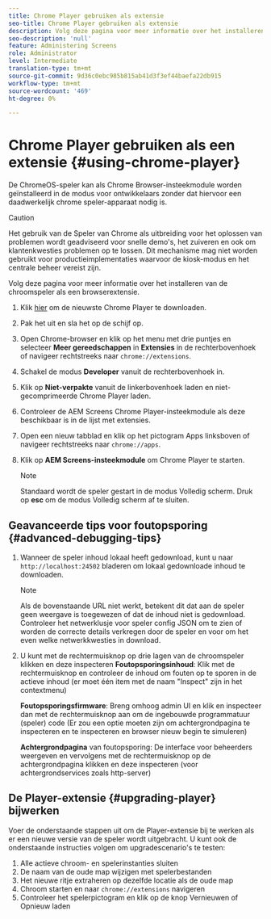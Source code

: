 ```yaml
---
title: Chrome Player gebruiken als extensie
seo-title: Chrome Player gebruiken als extensie
description: Volg deze pagina voor meer informatie over het installeren van de chroomspeler als een browserextensie.
seo-description: 'null'
feature: Administering Screens
role: Administrator
level: Intermediate
translation-type: tm+mt
source-git-commit: 9d36c0ebc985b815ab41d3f3ef44baefa22db915
workflow-type: tm+mt
source-wordcount: '469'
ht-degree: 0%

---
```



# Chrome Player gebruiken als een extensie {#using-chrome-player}

De ChromeOS-speler kan als Chrome Browser-insteekmodule worden geïnstalleerd in de modus voor ontwikkelaars zonder dat hiervoor een daadwerkelijk chrome speler-apparaat nodig is.

>[!CAUTION]
>
> Het gebruik van de Speler van Chrome als uitbreiding voor het oplossen van problemen wordt geadviseerd voor snelle demo&#39;s, het zuiveren en ook om klantenkwesties problemen op te lossen. Dit mechanisme mag niet worden gebruikt voor productieimplementaties waarvoor de kiosk-modus en het centrale beheer vereist zijn.

Volg deze pagina voor meer informatie over het installeren van de chroomspeler als een browserextensie.

1. Klik [hier](https://download.macromedia.com/screens/) om de nieuwste Chrome Player te downloaden.

1. Pak het uit en sla het op de schijf op.

1. Open Chrome-browser en klik op het menu met drie puntjes en selecteer **Meer gereedschappen** in **Extensies** in de rechterbovenhoek of navigeer rechtstreeks naar `chrome://extensions`.

1. Schakel de modus **Developer** vanuit de rechterbovenhoek in.

1. Klik op **Niet-verpakte** vanuit de linkerbovenhoek laden en niet-gecomprimeerde Chrome Player laden.

1. Controleer de AEM Screens Chrome Player-insteekmodule als deze beschikbaar is in de lijst met extensies.

1. Open een nieuw tabblad en klik op het pictogram Apps linksboven of navigeer rechtstreeks naar `chrome://apps`.

1. Klik op **AEM Screens-insteekmodule** om Chrome Player te starten.
   >[!NOTE]
   >
   > Standaard wordt de speler gestart in de modus Volledig scherm. Druk op **esc** om de modus Volledig scherm af te sluiten.


## Geavanceerde tips voor foutopsporing {#advanced-debugging-tips}

1. Wanneer de speler inhoud lokaal heeft gedownload, kunt u naar `http://localhost:24502` bladeren om lokaal gedownloade inhoud te downloaden.

   >[!NOTE]
   >
   > Als de bovenstaande URL niet werkt, betekent dit dat aan de speler geen weergave is toegewezen of dat de inhoud niet is gedownload. Controleer het netwerklusje voor speler config JSON om te zien of worden de correcte details verkregen door de speler en voor om het even welke netwerkkwesties in download.

1. U kunt met de rechtermuisknop op drie lagen van de chroomspeler klikken en deze inspecteren
   **Foutopsporingsinhoud**: Klik met de rechtermuisknop en controleer de inhoud om fouten op te sporen in de actieve inhoud (er moet één item met de naam &quot;Inspect&quot; zijn in het contextmenu)

   **Foutopsporingsfirmware**: Breng omhoog admin UI en klik en inspecteer dan met de rechtermuisknop aan om de ingebouwde programmatuur (speler) code (Er zou een optie moeten zijn om achtergrondpagina te inspecteren en te inspecteren en browser nieuw begin te simuleren)

   **Achtergrondpagina** van foutopsporing: De interface voor beheerders weergeven en vervolgens met de rechtermuisknop op de achtergrondpagina klikken en deze inspecteren (voor achtergrondservices zoals http-server)

## De Player-extensie {#upgrading-player} bijwerken

Voer de onderstaande stappen uit om de Player-extensie bij te werken als er een nieuwe versie van de speler wordt uitgebracht. U kunt ook de onderstaande instructies volgen om upgradescenario&#39;s te testen:

1. Alle actieve chroom- en spelerinstanties sluiten
1. De naam van de oude map wijzigen met spelerbestanden
1. Het nieuwe ritje extraheren op dezelfde locatie als de oude map
1. Chroom starten en naar `chrome://extensions` navigeren
1. Controleer het spelerpictogram en klik op de knop Vernieuwen of Opnieuw laden